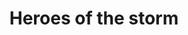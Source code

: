 ---
title: Heroes of the storm
evaluation:

    

    stereo_mono:
    note: 1
    description: "Le jeu n'a pas de toggle entre mono et stereo."

    words_per_minute:
    note: 0
    description: "Il n'y a pas de doublages."

    sign_language:
      note: 0
      description: "Le jeu n'est pas multijoueur."


    no_voice_input:
      note: 3
      description: "L'entrée vocale n'est pas requise dans le jeu."

    com_visuel_multi:
      note: 0
      description: "le jeu n'est pas multijoueur."

    speech_recognition:
      note: 0
      description: Il n'y a pas controle à la voix dans le jeu

    half_voice:
      note: 0
      description: "Il n'y a pas controle à la voix dans le jeu."    

    provide_accessibility:
      note: 1
      description: "Le site ne contient pas les options d'accessibilité du jeu."

    details_on_accessibility:
      note: 2
      description: "Le jeu explique le mode assist lorsqu'on essaye de l'activer, mais il n'explique pas le reste."

    difficulty_level:
      note: 3
      description: "Le mode Assist permet de moduler la difficulté du jeu."

    save_parameters:
      note: 3
      description: "Tout les parametres sont sauvegardés quand on quitte le menu de parametres."

      access_comment:
      note: 1
      description: "Il n'y a pas moyen de contacter les développeurs."

    menu_with_movement:
      note: 3
      description: "Il y a très exactement 6 touches pour naviguer dans les menus comme les flèches directionnelles et les touche \"X\" et \"C\"."

    disabled_tester:
      note: 0
      description: "Il n'y a pas moyen de savoir les procédures de play-test du jeu."

    mechanical_jump:
      note: 1
      description: "Avec le mode Assist on peut passer des niveaux."

    automatic_assistance_mode:
      note: 1
      description: "Le Dash assist met sur pause le jeu tant que l'on a pas choisi la direction du Dash."

    manual_backup:
      note: 3
      description: "Le jeu comporte des sauvegarde manuelles à chaque fois que l'on veut quitter le jeu."


    automatic_backup:
      note: 3
      description: "Le jeu comporte des sauvegarde automatique à chaque changement d'écran."

    online_management:
      note: 0
      description: "Le jeu n'est pas mutlijoueur."

    gameplay_variable:
      note: 3
      description: "Il y a un grand choix dan sle paramètrage des difficulté en touchant à certains paramètres."

    accessibility_test:
      note: 0
      description: "Il n'y a pas moyen de savoir les procédures de play-test du jeu."

    profile_parameter:
      note: 1
      description: "Le jeu ne contient aucune solution multiprofile."


    voice_transcription:
      note: 0
      description: "Le jeu n'est pas multijoueur."
---